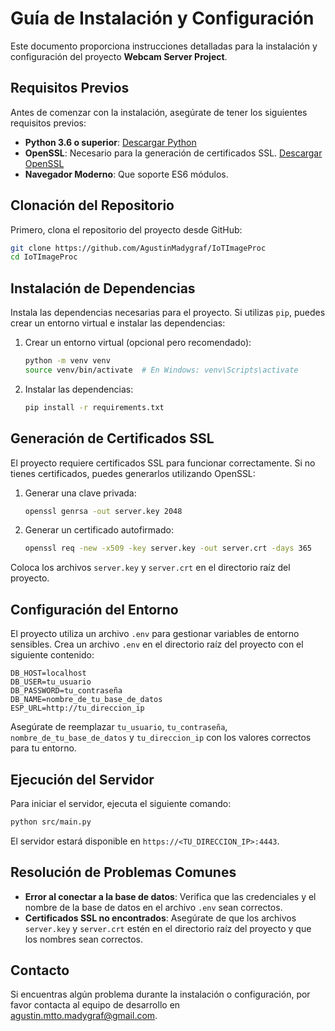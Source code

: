 # Guía de Instalación y Configuración

Este documento proporciona instrucciones detalladas para la instalación y configuración del proyecto **Webcam Server Project**.

## Requisitos Previos

Antes de comenzar con la instalación, asegúrate de tener los siguientes requisitos previos:

- **Python 3.6 o superior**: [Descargar Python](https://www.python.org/downloads/)
- **OpenSSL**: Necesario para la generación de certificados SSL. [Descargar OpenSSL](https://www.openssl.org/source/)
- **Navegador Moderno**: Que soporte ES6 módulos.

## Clonación del Repositorio

Primero, clona el repositorio del proyecto desde GitHub:

```bash
git clone https://github.com/AgustinMadygraf/IoTImageProc
cd IoTImageProc
```

## Instalación de Dependencias

Instala las dependencias necesarias para el proyecto. Si utilizas `pip`, puedes crear un entorno virtual e instalar las dependencias:

1. Crear un entorno virtual (opcional pero recomendado):

   ```bash
   python -m venv venv
   source venv/bin/activate  # En Windows: venv\Scripts\activate
   ```

2. Instalar las dependencias:

   ```bash
   pip install -r requirements.txt
   ```

## Generación de Certificados SSL

El proyecto requiere certificados SSL para funcionar correctamente. Si no tienes certificados, puedes generarlos utilizando OpenSSL:

1. Generar una clave privada:

   ```bash
   openssl genrsa -out server.key 2048
   ```

2. Generar un certificado autofirmado:

   ```bash
   openssl req -new -x509 -key server.key -out server.crt -days 365
   ```

Coloca los archivos `server.key` y `server.crt` en el directorio raíz del proyecto.

## Configuración del Entorno

El proyecto utiliza un archivo `.env` para gestionar variables de entorno sensibles. Crea un archivo `.env` en el directorio raíz del proyecto con el siguiente contenido:

```plaintext
DB_HOST=localhost
DB_USER=tu_usuario
DB_PASSWORD=tu_contraseña
DB_NAME=nombre_de_tu_base_de_datos
ESP_URL=http://tu_direccion_ip
```

Asegúrate de reemplazar `tu_usuario`, `tu_contraseña`, `nombre_de_tu_base_de_datos` y `tu_direccion_ip` con los valores correctos para tu entorno.

## Ejecución del Servidor

Para iniciar el servidor, ejecuta el siguiente comando:

```bash
python src/main.py
```

El servidor estará disponible en `https://<TU_DIRECCION_IP>:4443`.

## Resolución de Problemas Comunes

- **Error al conectar a la base de datos**: Verifica que las credenciales y el nombre de la base de datos en el archivo `.env` sean correctos.
- **Certificados SSL no encontrados**: Asegúrate de que los archivos `server.key` y `server.crt` estén en el directorio raíz del proyecto y que los nombres sean correctos.

## Contacto

Si encuentras algún problema durante la instalación o configuración, por favor contacta al equipo de desarrollo en [agustin.mtto.madygraf@gmail.com](mailto:agustin.mtto.madygraf@gmail.com).